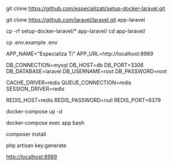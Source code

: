


git clone https://github.com/especializati/setup-docker-laravel.git

git clone https://github.com/laravel/laravel.git app-laravel


cp -rf setup-docker-laravel/* app-laravel/
cd app-laravel/


cp .env.example .env


APP_NAME="Especializa Ti"
APP_URL=http://localhost:8989

DB_CONNECTION=mysql
DB_HOST=db
DB_PORT=3306
DB_DATABASE=laravel
DB_USERNAME=root
DB_PASSWORD=root

CACHE_DRIVER=redis
QUEUE_CONNECTION=redis
SESSION_DRIVER=redis

REDIS_HOST=redis
REDIS_PASSWORD=null
REDIS_PORT=6379


docker-compose up -d


docker-compose exec app bash


composer install


php artisan key:generate


[http://localhost:8989](http://localhost:8989)
